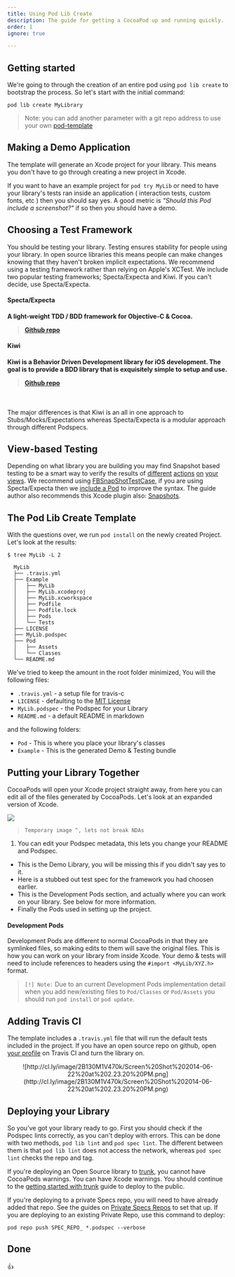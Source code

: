 ```yaml
---
title: Using Pod Lib Create
description: The guide for getting a CocoaPod up and running quickly.
order: 1
ignore: true

---
```


## Getting started

We're going to through the creation of an entire pod using `pod lib create` to bootstrap the process. So let's start with the initial command:

```
pod lib create MyLibrary
```

> Note: you can add another parameter with a git repo address to use your own [pod-template](https://github.com/cocoapods/pod-template)

## Making a Demo Application

The template will generate an Xcode project for your library. This means you don't have to go through creating a new project in Xcode. 

If you want to have an example project for `pod try MyLib` or need to have your library's tests ran inside an application ( interaction tests, custom fonts, etc ) then you should say yes. A good metric is _"Should this Pod include a screenshot?"_ if so then you should have a demo.

## Choosing a Test Framework

You should be testing your library. Testing ensures stability for people using your library. In open source libraries this means people can make changes knowing that they haven't broken implicit expectations. We recommend using a testing framework rather than relying on Apple's XCTest. We include two popular testing frameworks; Specta/Expecta and Kiwi. If you can't decide, use Specta/Expecta.

<article class="col-md-6 col-lg-6">
<h4>Specta/Expecta<h4/>
<p>A light-weight TDD / BDD framework for Objective-C & Cocoa.</p>
<blockquote><a href="https://github.com/specta/specta">Github repo</a></blockquote>
</article>

<article class="col-md-6 col-lg-6">
<h4>Kiwi<h4/>
<p>Kiwi is a Behavior Driven Development library for iOS development. The goal is to provide a BDD library that is exquisitely simple to setup and use.</p>
<blockquote><a href="https://github.com/kiwi-bdd/Kiwi">Github repo</a></blockquote>
</article>
<div class="clearfix"></div>

&nbsp;

The major differences is that Kiwi is an all in one approach to Stubs/Mocks/Expectations whereas Specta/Expecta is a modular approach through different Podspecs.

## View-based Testing

Depending on what library you are building you may find Snapshot based testing to be a smart way to verify the results of [different](https://github.com/neilang/NAMapKit/blob/master/Demo/DemoTests/NAInteractiveDemoViewControllerTests.m) [actions](https://github.com/orta/ORStackView/blob/master/ORStackViewExampleTests/ORFourthViewControllerTests.m) [on](https://github.com/liaojinxing/StarRatingView/blob/599390e258b44e8efe2121356bac5d74494086f9/StarRatingViewTests/StarRatingViewTests.m) [your](https://github.com/AshFurrow/ARCollectionViewMasonryLayout/blob/58f2b987756bd1d1b710a74c51aa48204006fc99/IntegrationTests/ARCollectionViewMasonryLayoutTests.m) [views](https://github.com/yujinakayama/NAKPlaybackIndicatorView/blob/b81c29b399e109c56024eefdffd89dfd606d662c/Tests/SnapshotTests.m). We recommend using [FBSnapShotTestCase](https://github.com/facebook/ios-snapshot-test-case), if you are using Specta/Expecta then we [include a Pod](https://github.com/dblock/ios-snapshot-test-case-expecta) to improve the syntax. The guide author also recommends this Xcode plugin also: [Snapshots](https://github.com/orta/snapshots).

## The Pod Lib Create Template

With the questions over, we run `pod install` on the newly created Project. Let's look at the results:

```
$ tree MyLib -L 2

  MyLib
  ├── .travis.yml
  ├── Example
  │   ├── MyLib
  │   ├── MyLib.xcodeproj
  │   ├── MyLib.xcworkspace
  │   ├── Podfile
  │   ├── Podfile.lock
  │   ├── Pods
  │   └── Tests
  ├── LICENSE
  ├── MyLib.podspec
  ├── Pod
  │   ├── Assets
  │   └── Classes
  └── README.md
````

We've tried to keep the amount in the root folder minimized, You will the following files:

* `.travis.yml` - a setup file for travis-c
* `LICENSE` - defaulting to the [MIT License](http://en.wikipedia.org/wiki/MIT_License)
* `MyLib.podspec` - the Podspec for your Library
* `README.md` - a default README in markdown

and the following folders:

* `Pod` - This is where you place your library's classes
* `Example` - This is the generated Demo & Testing bundle

## Putting your Library Together

CocoaPods will open your Xcode project straight away, from here you can edit all of the files generated by CocoaPods. Let's look at an expanded version of Xcode. 

<img src="http://cl.ly/image/0R0N131D1Z1m/Screen%20Shot%202014-06-22%20at%201.41.05%20PM.png" class="image-zoom">

> `Temporary image ^, lets not break NDAs`

1. You can edit your Podspec metadata, this lets you change your README and Podspec.
* This is the Demo Library, you will be missing this if you didn't say yes to it.
* Here is a stubbed out test spec for the framework you had choosen earlier.
* This is the Development Pods section, and actually where you can work on your library. See below for more information.
* Finally the Pods used in setting up the project.


#### Development Pods

Development Pods are different to normal CocoaPods in that they are symlinked files, so making edits to them will save the original files. This is how you can work on your library from inside Xcode. Your demo & tests will need to include references to headers using the `#import <MyLib/XYZ.h>` format.

> `[!] Note:` Due to an current Development Pods implementation detail when you add new/existing files to `Pod/Classes` or `Pod/Assets` you should run `pod install` or `pod update`.


## Adding Travis CI

The template includes a `.travis.yml` file that will run the default tests included in the project. If you have an open source repo on github, open [your profile](https://travis-ci.org/profile/) on Travis CI and turn the library on.

<center>
![http://cl.ly/image/2B130M1V470k/Screen%20Shot%202014-06-22%20at%202.23.20%20PM.png](http://cl.ly/image/2B130M1V470k/Screen%20Shot%202014-06-22%20at%202.23.20%20PM.png)
</center>


## Deploying your Library

So you've got your library ready to go. First you should check if the Podspec lints correctly, as you can't deploy with errors. This can be done with two methods, `pod lib lint` and `pod spec lint`. The different between them is that `pod lib lint` does not access the network, whereas `pod spec lint` checks the repo and tag.

If you're deploying an Open Source library to [trunk](http://guides.cocoapods.org/making/getting-setup-with-trunk), you cannot have CocoaPods warnings. You can have Xcode warnings. You should continue to the [getting started with trunk](http://guides.cocoapods.org/making/getting-setup-with-trunk) guide to deploy to the public.

If you're deploying to a private Specs repo, you will need to have already added that repo. See the guides on [Private Specs Repos](http://guides.cocoapods.org/making/private-cocoapods) to set that up. If you are deploying to an existing Private Repo, use this command to deploy:


```
pod repo push SPEC_REPO_ *.podspec --verbose
```

## Done

&#128077;

